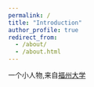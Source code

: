 ```yaml
---
permalink: /
title: "Introduction"
author_profile: true
redirect_from: 
  - /about/
  - /about.html
---
```


一个小人物,来自[福州大学](https://www.fzu.edu.cn/)

